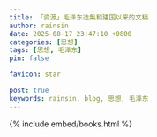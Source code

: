 ```yaml
---
title: 「资源」毛泽东选集和建国以来的文稿
author: rainsin
date: 2025-08-17 23:47:10 +0800
categories: [思想]
tags: [思想, 毛泽东]
pin: false

favicon: star

post: true
keywords: rainsin, blog, 思想, 毛泽东
---
```



{% include embed/books.html %}


<style>

/* 
## 资源

| 著作                     | 链接          | 提取码 |
| :--------------------------- | :---------------: | :------: |
| 建国以来的文稿            | [夸克网盘](https://pan.quark.cn/s/e992ad7d3c39)   | 无 |
| 毛泽东选集               | [夸克网盘](https://pan.quark.cn/s/2b041306f3c0)   | 无 |
| 毛泽东全集               | [夸克网盘](https://pan.quark.cn/s/19cca8ae871a)   | 无 |
| 建国以来的文稿            | [OneDrive](https://1drv.ms/u/c/85534a39c5d9ab87/EXU_8mp-PKxGg8b8gKIKOq4ByiHuTw7ahMnpJltSwXF3TQ?e=W1QM2M)   | 无 |
| 毛泽东选集               | [OneDrive](https://1drv.ms/u/c/85534a39c5d9ab87/EeAX9W6NuX1CjiYmmi0w2RcB8fjTRivVH-990zhLQCbgsQ?e=qMDzFl)   | 无 |
| 毛泽东全集               | [OneDrive](https://1drv.ms/u/c/85534a39c5d9ab87/EcBafbZ_5ntKk7UfPAY7EqYBJEkO90weXMkNiWw0I7qYxw?e=dmx7yR)   | 无 |
| 建国以来的文稿            | [直链](https://dlink.host/1drv/aHR0cHM6Ly8xZHJ2Lm1zL3UvYy84NTUzNGEzOWM1ZDlhYjg3L0VYVV84bXAtUEt4R2c4YjhnS0lLT3E0QnlpSHVUdzdhaE1ucEpsdFN3WEYzVFE_ZT1XMVFNMk0.7z)   | 无 |
| 毛泽东选集               | [直链](https://dlink.host/1drv/aHR0cHM6Ly8xZHJ2Lm1zL3UvYy84NTUzNGEzOWM1ZDlhYjg3L0VlQVg5VzZOdVgxQ2ppWW1taTB3MlJjQjhmalRSaXZWSC05OTB6aExRQ2Jnc1E_ZT1xTUR6Rmw.7z)   | 无 |
| 毛泽东全集               | [直链](https://dlink.host/1drv/aHR0cHM6Ly8xZHJ2Lm1zL3UvYy84NTUzNGEzOWM1ZDlhYjg3L0VjQmFmYlpfNW50S2s3VWZQQVk3RXFZQkpFa085MHdlWE1rTmlXdzBJN3FZeHc_ZT1kbXg3eVI.7z)   | 无 |

*/
</style>